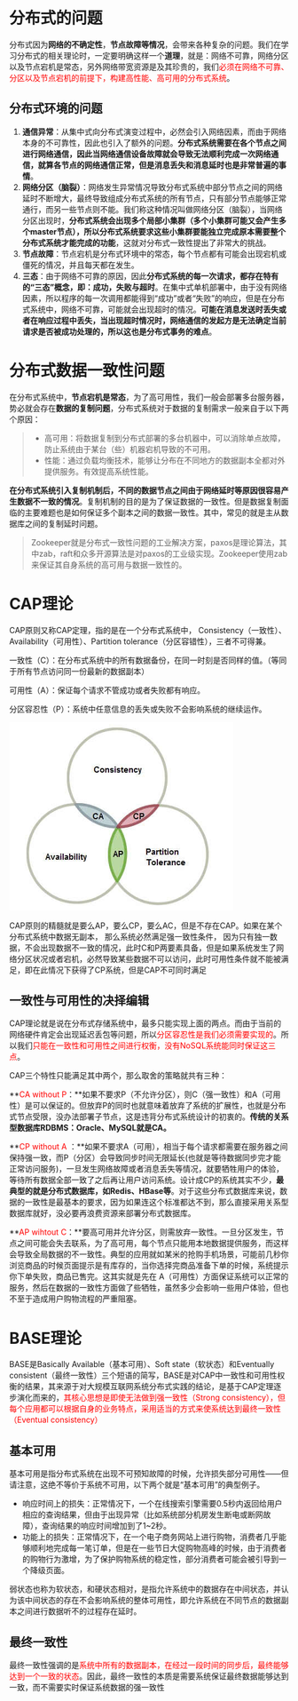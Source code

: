 

# 分布式的问题

分布式因为**网络的不确定性**，**节点故障等情况**，会带来各种复杂的问题。我们在学习分布式的相关理论时，一定要明确这样一个**道理**，就是：网络不可靠，网络分区以及节点宕机是常态，另外网络带宽资源是及其珍贵的，我们<font color=red>必须在网络不可靠、分区以及节点宕机的前提下，构建高性能、高可用的分布式系统</font>。

##  分布式环境的问题

1. **通信异常**：从集中式向分布式演变过程中，必然会引入网络因素，而由于网络本身的不可靠性，因此也引入了额外的问题。**分布式系统需要在各个节点之间进行网络通信，因此当网络通信设备故障就会导致无法顺利完成一次网络通信，就算各节点的网络通信正常，但是消息丢失和消息延时也是非常普遍的事情**。
2. **网络分区（脑裂）**：网络发生异常情况导致分布式系统中部分节点之间的网络延时不断增大，最终导致组成分布式系统的所有节点，只有部分节点能够正常通行，而另一些节点则不能。我们称这种情况叫做网络分区（脑裂），当网络分区出现时，**分布式系统会出现多个局部小集群（多个小集群可能又会产生多个master节点），所以分布式系统要求这些小集群要能独立完成原本需要整个分布式系统才能完成的功能**，这就对分布式一致性提出了非常大的挑战。
3. **节点故障**：节点宕机是分布式环境中的常态，每个节点都有可能会出现宕机或僵死的情况，并且每天都在发生。
4. **三态**：由于网络不可靠的原因，因此**分布式系统的每一次请求，都存在特有的“三态”概念，即：成功，失败与超时**。在集中式单机部署中，由于没有网络因素，所以程序的每一次调用都能得到“成功”或者“失败”的响应，但是在分布式系统中，网络不可靠，可能就会出现超时的情况。**可能在消息发送时丢失或者在响应过程中丢失，当出现超时情况时，网络通信的发起方是无法确定当前请求是否被成功处理的，所以这也是分布式事务的难点**。

# 分布式数据一致性问题

在分布式系统中，**节点宕机是常态**，为了高可用性，我们一般会部署多台服务器，势必就会存在**数据的复制问题**，分布式系统对于数据的复制需求一般来自于以下两个原因：

> - 高可用：将数据复制到分布式部署的多台机器中，可以消除单点故障，防止系统由于某台（些）机器宕机导致的不可用。
> - 性能：通过负载均衡技术，能够让分布在不同地方的数据副本全都对外提供服务。有效提高系统性能。

**在分布式系统引入复制机制后，不同的数据节点之间由于网络延时等原因很容易产生数据不一致的情况**。复制机制的目的是为了保证数据的一致性。但是数据复制面临的主要难题也是如何保证多个副本之间的数据一致性。其中，常见的就是主从数据库之间的复制延时问题。

> Zookeeper就是分布式一致性问题的工业解决方案，paxos是理论算法，其中zab，raft和众多开源算法是对paxos的工业级实现。Zookeeper使用zab来保证其自身系统的高可用与数据一致性的。

# CAP理论

CAP原则又称CAP定理，指的是在一个分布式系统中， Consistency（一致性）、Availability（可用性）、Partition tolerance（分区容错性），三者不可得兼。

一致性（C）：在分布式系统中的所有数据备份，在同一时刻是否同样的值。（等同于所有节点访问同一份最新的数据副本）

可用性（A）：保证每个请求不管成功或者失败都有响应。

分区容忍性（P）：系统中任意信息的丢失或失败不会影响系统的继续运作。

![image-20210302163013412](https://raw.githubusercontent.com/CNRF/noteImage/main/image/202302050039471.png)

CAP原则的精髓就是要么AP，要么CP，要么AC，但是不存在CAP。如果在某个分布式系统中数据无副本， 那么系统必然满足强一致性条件， 因为只有独一数据，不会出现数据不一致的情况，此时C和P两要素具备，但是如果系统发生了网络分区状况或者宕机，必然导致某些数据不可以访问，此时可用性条件就不能被满足，即在此情况下获得了CP系统，但是CAP不可同时满足

## 一致性与可用性的决择编辑

CAP理论就是说在分布式存储系统中，最多只能实现上面的两点。而由于当前的网络硬件肯定会出现延迟丢包等问题，所以<font color=red>分区容忍性是我们必须需要实现的</font>。所以我们<font color=red>只能在一致性和可用性之间进行权衡，没有NoSQL系统能同时保证这三点</font>。

CAP三个特性只能满足其中两个，那么取舍的策略就共有三种：

**<font color=red>CA without P</font>：**如果不要求P（不允许分区），则C（强一致性）和A（可用性）是可以保证的。但放弃P的同时也就意味着放弃了系统的扩展性，也就是分布式节点受限，没办法部署子节点，这是违背分布式系统设计的初衷的。**传统的关系型数据库RDBMS：Oracle、MySQL就是CA。**

**<font color=red>CP without A </font>：**如果不要求A（可用），相当于每个请求都需要在服务器之间保持强一致，而P（分区）会导致同步时间无限延长(也就是等待数据同步完才能正常访问服务)，一旦发生网络故障或者消息丢失等情况，就要牺牲用户的体验，等待所有数据全部一致了之后再让用户访问系统。设计成CP的系统其实不少，**最典型的就是分布式数据库，如Redis、HBase等**。对于这些分布式数据库来说，数据的一致性是最基本的要求，因为如果连这个标准都达不到，那么直接采用关系型数据库就好，没必要再浪费资源来部署分布式数据库。

 **<font color=red>AP wihtout C</font>：**要高可用并允许分区，则需放弃一致性。一旦分区发生，节点之间可能会失去联系，为了高可用，每个节点只能用本地数据提供服务，而这样会导致全局数据的不一致性。典型的应用就如某米的抢购手机场景，可能前几秒你浏览商品的时候页面提示是有库存的，当你选择完商品准备下单的时候，系统提示你下单失败，商品已售完。这其实就是先在 A（可用性）方面保证系统可以正常的服务，然后在数据的一致性方面做了些牺牲，虽然多少会影响一些用户体验，但也不至于造成用户购物流程的严重阻塞。

# BASE理论

BASE是Basically Available（基本可用）、Soft state（软状态）和Eventually consistent（最终一致性）三个短语的简写，BASE是对CAP中一致性和可用性权衡的结果，其来源于对大规模互联网系统分布式实践的结论，是基于CAP定理逐步演化而来的，<font color=red>其核心思想是即使无法做到强一致性（Strong consistency），但每个应用都可以根据自身的业务特点，采用适当的方式来使系统达到最终一致性（Eventual consistency）</font>

## 基本可用

基本可用是指分布式系统在出现不可预知故障的时候，允许损失部分可用性——但请注意，这绝不等价于系统不可用，以下两个就是“基本可用”的典型例子。

- 响应时间上的损失：正常情况下，一个在线搜索引擎需要0.5秒内返回给用户相应的查询结果，但由于出现异常（比如系统部分机房发生断电或断网故障），查询结果的响应时间增加到了1~2秒。
- 功能上的损失：正常情况下，在一个电子商务网站上进行购物，消费者几乎能够顺利地完成每一笔订单，但是在一些节日大促购物高峰的时候，由于消费者的购物行为激增，为了保护购物系统的稳定性，部分消费者可能会被引导到一个降级页面。

弱状态也称为软状态，和硬状态相对，是指允许系统中的数据存在中间状态，并认为该中间状态的存在不会影响系统的整体可用性，即允许系统在不同节点的数据副本之间进行数据听不的过程存在延时。

## 最终一致性

最终一致性强调的是<font color=red>系统中所有的数据副本，在经过一段时间的同步后，最终能够达到一个一致的状态</font>。因此，最终一致性的本质是需要系统保证最终数据能够达到一致，而不需要实时保证系统数据的强一致性